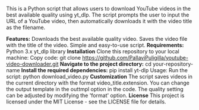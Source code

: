 This is a Python script that allows users to download YouTube videos in the best available quality using yt_dlp. The script prompts the user to input the URL of a YouTube video, then automatically downloads it with the video title as the filename.

**Features:**
Downloads the best available quality video.
Saves the video file with the title of the video.
Simple and easy-to-use script.
**Requirements:**
Python 3.x
yt_dlp library
**Installation**
Clone this repository to your local machine:
Copy code:
git clone https://github.com/PallaviPuligilla/youtube-video-downloader.git
**Navigate to the project directory:**
cd your-repository-name
**Install the required dependencies:**
pip install yt-dlp
Usage:
Run the script:
python download_video.py
**Customization**
The script saves videos in the current directory with the format video_title.extension. You can change the output template in the outtmpl option in the code.
The quality setting can be adjusted by modifying the 'format' option.
**License**
This project is licensed under the MIT License - see the LICENSE file for details.

